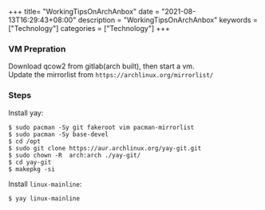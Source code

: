 +++
title= "WorkingTipsOnArchAnbox"
date = "2021-08-13T16:29:43+08:00"
description = "WorkingTipsOnArchAnbox"
keywords = ["Technology"]
categories = ["Technology"]
+++
### VM Prepration
Download qcow2 from gitlab(arch built), then start a vm.  
Update the mirrorlist from `https://archlinux.org/mirrorlist/`
### Steps
Install yay:    

```
$ sudo pacman -Sy git fakeroot vim pacman-mirrorlist
$ sudo pacman -Sy base-devel
$ cd /opt
$ sudo git clone https://aur.archlinux.org/yay-git.git
$ sudo chown -R  arch:arch ./yay-git/
$ cd yay-git
$ makepkg -si
```
Install `linux-mainline`:    

```
$ yay linux-mainline
```
